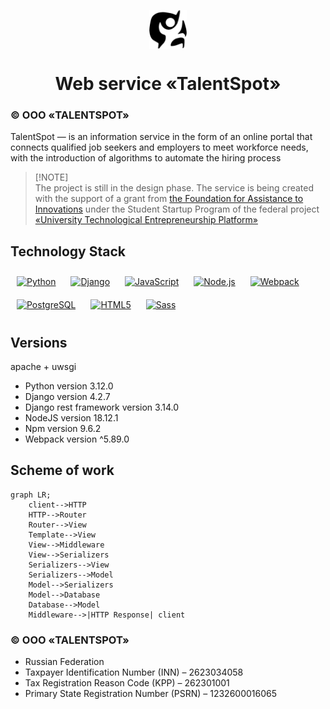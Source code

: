 <p align="center">
    <img src="./frontend/src/images/static/logo.png" alt=""
        width="60" align="center"
    /> 
    <h1 align="center">Web service «TalentSpot»</h1>
</p>

### © ООО «TALENTSPOT»

TalentSpot — is an information service in the form of an online portal that connects qualified job seekers and employers to meet workforce needs, with the introduction of algorithms to automate the hiring process

> [!NOTE]\
> The project is still in the design phase.
> The service is being created with the support of a grant from <a href="https://fasie.ru/">the Foundation for Assistance to Innovations</a> under the
> Student Startup Program of the federal project <a href="https://univertechpred.ru/">«University Technological Entrepreneurship Platform»</a>
## Technology Stack


<div align="left">  
<a href="https://www.python.org/" target="_blank"><img style="margin: 10px" src="https://profilinator.rishav.dev/skills-assets/python-original.svg" alt="Python" height="50" /></a>
<a href="https://www.djangoproject.com/" target="_blank"><img style="margin: 10px" src="https://profilinator.rishav.dev/skills-assets/django-original.svg" alt="Django" height="50" /></a>
<a href="https://www.javascript.com/" target="_blank"><img style="margin: 10px" src="https://profilinator.rishav.dev/skills-assets/javascript-original.svg" alt="JavaScript" height="50" /></a>
<a href="https://nodejs.org/" target="_blank"><img style="margin: 10px" src="https://profilinator.rishav.dev/skills-assets/nodejs-original-wordmark.svg" alt="Node.js" height="50" /></a>
<a href="https://webpack.js.org/" target="_blank"><img style="margin: 10px" src="https://profilinator.rishav.dev/skills-assets/webpack-original.svg" alt="Webpack" height="50" /></a>
<a href="https://www.postgresql.org/" target="_blank"><img style="margin: 10px" src="https://profilinator.rishav.dev/skills-assets/postgresql-original-wordmark.svg" alt="PostgreSQL" height="50" /></a>
<a href="https://en.wikipedia.org/wiki/HTML5" target="_blank"><img style="margin: 10px" src="https://profilinator.rishav.dev/skills-assets/html5-original-wordmark.svg" alt="HTML5" height="50" /></a>  
<a href="https://sass-lang.com/" target="_blank"><img style="margin: 10px" src="https://profilinator.rishav.dev/skills-assets/sass-original.svg" alt="Sass" height="50" /></a>  
</div>

## Versions

apache + uwsgi

- Python version 3.12.0
- Django version 4.2.7
- Django rest framework version 3.14.0
- NodeJS version 18.12.1
- Npm version 9.6.2
- Webpack version ^5.89.0

## Scheme of work

```mermaid
graph LR;
    client-->HTTP
    HTTP-->Router
    Router-->View
    Template-->View
    View-->Middleware
    View-->Serializers
    Serializers-->View
    Serializers-->Model
    Model-->Serializers
    Model-->Database
    Database-->Model
    Middleware-->|HTTP Response| client 
```

### © ООО «TALENTSPOT»

- Russian Federation
- Taxpayer Identification Number (INN) – 2623034058
- Tax Registration Reason Code (KPP) – 262301001
- Primary State Registration Number (PSRN) – 1232600016065
